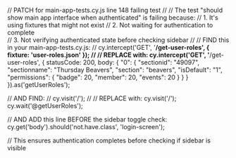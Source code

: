 // PATCH for main-app-tests.cy.js line 148 failing test
// 
// The test "should show main app interface when authenticated" is failing because:
// 1. It's using fixtures that might not exist
// 2. Not waiting for authentication to complete  
// 3. Not verifying authenticated state before checking sidebar
//
// FIND this in your main-app-tests.cy.js:
// cy.intercept('GET', '**/get-user-roles', { fixture: 'user-roles.json' });
//
// REPLACE with:
cy.intercept('GET', '**/get-user-roles', {
  statusCode: 200,
  body: {
    "0": {
      "sectionid": "49097",
      "sectionname": "Thursday Beavers",
      "section": "beavers",
      "isDefault": "1",
      "permissions": { "badge": 20, "member": 20, "events": 20 }
    }
  }
}).as('getUserRoles');

// AND FIND:
// cy.visit('/');
//
// REPLACE with:
cy.visit('/');
cy.wait('@getUserRoles');

// AND ADD this line BEFORE the sidebar toggle check:
cy.get('body').should('not.have.class', 'login-screen');

// This ensures authentication completes before checking if sidebar is visible